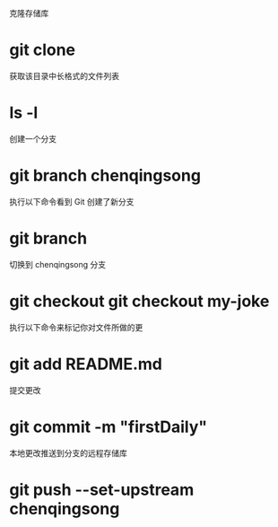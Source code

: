 克隆存储库

# git clone

获取该目录中长格式的文件列表

# ls -l

创建一个分支

# git branch chenqingsong

执行以下命令看到 Git 创建了新分支

# git branch

切换到 chenqingsong 分支

# git checkout git checkout my-joke

执行以下命令来标记你对文件所做的更

# git add README.md

提交更改

# git commit -m "firstDaily"

本地更改推送到分支的远程存储库

# git push --set-upstream chenqingsong


